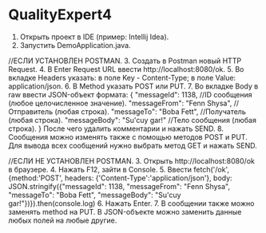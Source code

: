 # QualityExpert4
1. Открыть проект в IDE (пример: Intellij Idea).
2. Запустить DemoApplication.java.


//ЕСЛИ УСТАНОВЛЕН POSTMAN.
3. Создать в Postman новый HTTP Request.
4. В Enter Request URL ввести http://localhost:8080/ok.
5. Во вкладке Headers указать:
  в поле Key - Content-Type;
  в поле Value: application/json.
6. В Method указать POST или PUT.
7. Во вкладке Body в raw ввести JSON-объект формата:
{
"messageId": 1138, //ID сообщения (любое целочисленное значение).
"messageFrom": "Fenn Shysa", //Отправитель (любая строка).
"messageTo": "Boba Fett", //Получатель (любая строка).
"messageBody": "Su'cuy gar!" //Тело сообщения (любая строка).
}
После чего удалить комментарии и нажать SEND.
8. Сообщения можно изменять также с помощью методов POST и PUT. Для вывода всех сообщений нужно выбрать метод GET и нажать SEND.


//ЕСЛИ НЕ УСТАНОВЛЕН POSTMAN.
3. Открыть http://localhost:8080/ok в браузере.
4. Нажать F12, зайти в Console.
5. Ввести fetch('/ok',{method:'POST', headers: {'Content-Type':'application/json'}, body: JSON.stringify({"messageId": 1138, "messageFrom": "Fenn Shysa", "messageTo": "Boba Fett", "messageBody": "Su'cuy gar!"})}).then(console.log)
6. Нажать Enter.
7. В сообщении также можно заменять method на PUT. В JSON-объекте можно заменить данные любых полей на любые другие.
